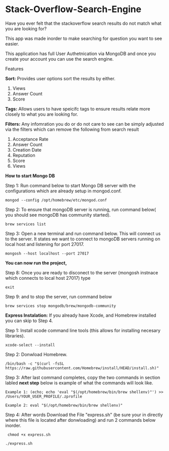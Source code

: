 # Stack-Overflow-Search-Engine
Have you ever felt that the stackoverflow search results do not match what you are looking for? 

This app was made inorder to make searching for question you want to see easier. 

This application has full User Authetnication via MongoDB and once you create your account you can use the search engine. 

Features

**Sort:** Provides user options sort the results by either. 

  1. Views
  2. Answer Count
  3. Score

**Tags:** Allows users to have speicifc tags to ensure results relate more closely to what you are looking for. 

**Filters:** Any infomration you do or do not care to see can be simply adjusted via the filters which can remove the following from search result 
  1. Acceptance Rate
  2. Answer Count
  3. Creation Date
  4. Reputation
  5. Score
  6. Views

**How to start Mongo DB**

Step 1: Run command below to start Mongo DB server with the configurations which are already setup in mongod.conf.


```mongod --config /opt/homebrew/etc/mongod.conf```

Step 2:  To ensure that mongoDB server is running,  run command below( you should see mongoDB has community started).

```brew services list```


Step 3: Open a new terminal and run command below. This will connect us to the server. It states we want to connect to mongoDB servers running on local host and listening for port 27017.

```mongosh --host localhost --port 27017 ```

**You can now run the project,**


Step 8: Once you are ready to disconect to the server (mongosh instnace which connects to local host 27017) type 

```exit```

Step 9: and to stop the server, run command below 

```brew services stop mongodb/brew/mongodb-community```



**Express Instalation:** If you already have Xcode, and Homebrew installed you can skip to Step 4.

Step 1: Install xcode command line tools (this allows for installing necesary libraries).

```xcode-select --install ```

Step 2: Donwload Homebrew.

``` /bin/bash -c "$(curl -fsSL https://raw.githubusercontent.com/Homebrew/install/HEAD/install.sh)" ```


Step 3: After last command completes, copy the two commands in section labled **next step** below is example of what the commands will look like.

```Example 1: (echo; echo 'eval "$(/opt/homebrew/bin/brew shellenv)"') >> /Users/YOUR_USER_PROFILE/.zprofile```

```Example 2: eval "$(/opt/homebrew/bin/brew shellenv)"```


Step 4: After words Download the File "express.sh" (be sure your in directly where this file is located after donwloading) and run 2 commands below inorder.

``` chmod +x express.sh```


```./express.sh``` 










  




